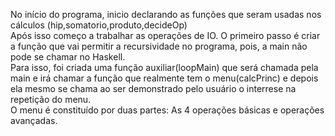 No início do programa, inicio declarando as funções que seram usadas nos cálculos (hip,somatorio,produto,decideOp)<br>
Após isso começo a trabalhar as operações de IO. O primeiro passo é criar a função que vai permitir a recursividade no programa, pois, a main não pode se chamar no Haskell.<br>
Para isso, foi criada uma função auxiliar(loopMain) que será chamada pela main e irá chamar a função que realmente tem o menu(calcPrinc) e depois ela mesmo se chama ao ser demonstrado pelo usuário o interrese na repetição do menu.<br>
O menu é constituído por duas partes: As 4 operações básicas e operações avançadas.
